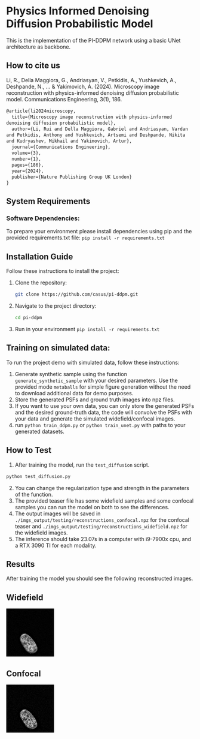 
# Physics Informed Denoising Diffusion Probabilistic Model


This is the implementation of the PI-DDPM network using a basic UNet architecture as backbone.

## How to cite us

Li, R., Della Maggiora, G., Andriasyan, V., Petkidis, A., Yushkevich, A., Deshpande, N., ... & Yakimovich, A. (2024). Microscopy image reconstruction with physics-informed denoising diffusion probabilistic model. Communications Engineering, 3(1), 186.

```
@article{li2024microscopy,
  title={Microscopy image reconstruction with physics-informed denoising diffusion probabilistic model},
  author={Li, Rui and Della Maggiora, Gabriel and Andriasyan, Vardan and Petkidis, Anthony and Yushkevich, Artsemi and Deshpande, Nikita and Kudryashev, Mikhail and Yakimovich, Artur},
  journal={Communications Engineering},
  volume={3},
  number={1},
  pages={186},
  year={2024},
  publisher={Nature Publishing Group UK London}
}
```

## System Requirements


### Software Dependencies:
To prepare your environment please install dependencies using pip and the provided requirements.txt file:
```pip install -r requirements.txt```

## Installation Guide
Follow these instructions to install the project:
1. Clone the repository:
   ```bash
   git clone https://github.com/casus/pi-ddpm.git
2. Navigate to the project directory: 
   ```bash
   cd pi-ddpm
3. Run in your environment ```pip install -r requirements.txt```

## Training on simulated data:

To run the project demo with simulated data, follow these instructions:

1. Generate synthetic sample using the function `generate_synthetic_sample` with your desired parameters. Use the provided mode `metaballs` for simple figure generation without the need to download additional data for demo purposes.
2. Store the generated PSFs and ground truth images into npz files.
3. If you want to use your own data, you can only store the generated PSFs and the desired ground-truth data, the code will convolve the PSFs with your data and generate the simulated widefield/confocal images.
4. run ```python train_ddpm.py``` or ```python train_unet.py``` with paths to your generated datasets.


## How to Test

1. After training the model, run the `test_diffusion` script.
```bash
python test_diffusion.py
```
2.  You can change the regularization type and strength in the parameters of the function. 
3. The provided teaser file has some widefield samples and some confocal samples you can run the model on both to see the differences.
4. The output images will be saved in `./imgs_output/testing/reconstructions_confocal.npz` for the confocal teaser and `./imgs_output/testing/reconstructions_widefield.npz` for the widefield images. 
5. The inference should take 23.07s in a computer with i9-7900x cpu, and a RTX 3090 TI for each modality. 


## Results
After training the model you should see the following reconstructed images.
## Widefield

![plot](./teaser_wf.png)


## Confocal

![plot](./teaser_confocal_19.png)
